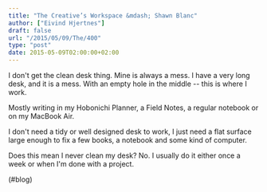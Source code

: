 ```yaml
---
title: "The Creative’s Workspace &mdash; Shawn Blanc"
author: ["Eivind Hjertnes"]
draft: false
url: "/2015/05/09/The/400"
type: "post"
date: 2015-05-09T02:00:00+02:00
---
```


I don't get the clean desk thing. Mine is always a mess. I have a very
long desk, and it is a mess. With an empty hole in the middle -- this is
where I work.

Mostly writing in my Hobonichi Planner, a Field Notes, a regular
notebook or on my MacBook Air.

I don't need a tidy or well designed desk to work, I just need a flat
surface large enough to fix a few books, a notebook and some kind of
computer.

Does this mean I never clean my desk? No. I usually do it either once a
week or when I'm done with a project.

(#blog)
